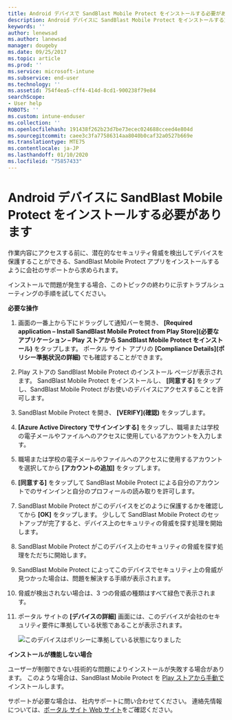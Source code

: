 ```yaml
---
title: Android デバイスで SandBlast Mobile Protect をインストールする必要がある | Microsoft Docs
description: Android デバイスに SandBlast Mobile Protect をインストールする方法について説明します。
keywords: ''
author: lenewsad
ms.author: lanewsad
manager: dougeby
ms.date: 09/25/2017
ms.topic: article
ms.prod: ''
ms.service: microsoft-intune
ms.subservice: end-user
ms.technology: ''
ms.assetid: 754f4ea5-cff4-414d-8cd1-900238f79e84
searchScope:
- User help
ROBOTS: ''
ms.custom: intune-enduser
ms.collection: ''
ms.openlocfilehash: 191438f262b23d7be73ecec024688cceed4e804d
ms.sourcegitcommit: caee3c3fa77586314aa8040b0caf32a0527b669e
ms.translationtype: MTE75
ms.contentlocale: ja-JP
ms.lasthandoff: 01/10/2020
ms.locfileid: "75857433"
---
```

# <a name="you-need-to-install-sandblast-mobile-protect-on-your-android-device"></a>Android デバイスに SandBlast Mobile Protect をインストールする必要があります

作業内容にアクセスする前に、潜在的なセキュリティ脅威を検出してデバイスを保護することができる、SandBlast Mobile Protect アプリをインストールするように会社のサポートから求められます。

インストールで問題が発生する場合、このトピックの終わりに示すトラブルシューティングの手順を試してください。

**必要な操作**

1. 画面の一番上から下にドラッグして通知バーを開き、 **[Required application – Install SandBlast Mobile Protect from Play Store]\(必要なアプリケーション – Play ストアから SandBlast Mobile Protect をインストール\)** をタップします。 ポータル サイト アプリの __[Compliance Details]\(ポリシー準拠状況の詳細)__ でも確認することができます。

2. Play ストアの SandBlast Mobile Protect のインストール ページが表示されます。 SandBlast Mobile Protect をインストールし、 **[同意する]** をタップし、SandBlast Mobile Protect がお使いのデバイスにアクセスすることを許可します。

3. SandBlast Mobile Protect を開き、 **[VERIFY]\(確認)** をタップします。

4. **[Azure Active Directory でサインインする]** をタップし、職場または学校の電子メールやファイルへのアクセスに使用しているアカウントを入力します。

5. 職場または学校の電子メールやファイルへのアクセスに使用するアカウントを選択してから **[アカウントの追加]** をタップします。

6. **[同意する]** をタップして SandBlast Mobile Protect による自分のアカウントでのサインインと自分のプロフィールの読み取りを許可します。

7. SandBlast Mobile Protect がこのデバイスをどのように保護するかを確認してから **[OK]** をタップします。 少しして SandBlast Mobile Protect のセットアップが完了すると、デバイス上のセキュリティの脅威を探す処理を開始します。

8. SandBlast Mobile Protect がこのデバイス上のセキュリティの脅威を探す処理をただちに開始します。

9. SandBlast Mobile Protect によってこのデバイスでセキュリティ上の脅威が見つかった場合は、問題を解決する手順が表示されます。

10. 脅威が検出されない場合は、3 つの脅威の種類はすべて緑色で表示されます。

11. ポータル サイトの **[デバイスの詳細]** 画面には、このデバイスが会社のセキュリティ要件に準拠している状態であることが表示されます。

    ![このデバイスはポリシーに準拠している状態になりました](./media/mtd-device-now-compliant-android.png)

**インストールが機能しない場合**

ユーザーが制御できない技術的な問題によりインストールが失敗する場合があります。 このような場合は、SandBlast Mobile Protect を [Play ストアから手動で](https://play.google.com/store/apps/details?id=com.lacoon.security.fox)インストールします。

サポートが必要な場合は、 社内サポートに問い合わせてください。 連絡先情報については、[ポータル サイト Web サイト](https://go.microsoft.com/fwlink/?linkid=2010980)をご確認ください。
